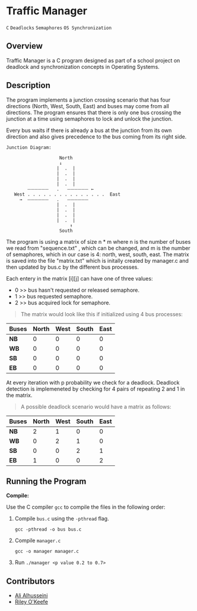 # Traffic Manager
`C` `Deadlocks` `Semaphores` `OS Synchronization`
## Overview
Traffic Manager is a C program designed as part of a school project on deadlock 
and synchronization concepts in Operating Systems.

## Description
The program implements a junction crossing scenario that has four directions (North, West, South, East)
and buses may come from all directions. The program ensures that there is only one bus crossing the 
junction at a time using semaphores to lock and unlock the junction.

Every bus waits if there is already a bus at the junction from its own 
direction and also gives precedence to the bus coming from its right side.

```
Junction Diagram:

                    North
                    ↓
                   |  .  |
                   |  .  |
                   |  .  |
                   |  .  |
        ⏤⏤⏤⏤⏤⏤   .   ⏤⏤⏤⏤⏤⏤ ←
   West . . . . . . . . . . . . . . .  East
     →  ⏤⏤⏤⏤⏤⏤   .   ⏤⏤⏤⏤⏤⏤
                   |  .  |
                   |  .  | 
                   |  .  |
                   |  .  |
                        ↑
                    South
```

The program is using a matrix of size n * m where n is the number of buses we
read from "sequence.txt" , which can be changed, and m is the number of 
semaphores, which in our case is 4: north, west, south, east. The matrix 
is saved into the file "matrix.txt" which is initally created by manager.c 
and then updated by bus.c by the different bus processes.

Each entery in the matrix [i][j] can have one of three values:
- 0 >> bus hasn't requested or released semaphore.
- 1 >> bus requested semaphore.
- 2 >> bus acquired lock for semaphore.

>The matrix would look like this if initialized using 4 bus processes:

|  Buses | North | West | South | East |
|  ----- | ----- | ---- | ----- | ---- |
| **NB** |   0   |   0  |   0   |   0  |
| **WB** |   0   |   0  |   0   |   0  |
| **SB** |   0   |   0  |   0   |   0  |
| **EB** |   0   |   0  |   0   |   0  |

At every iteration with p probability we check for a deadlock. Deadlock 
detection is implemeneted by checking for 4 pairs of repeating 2 and 1 in 
the matrix.

>A possible deadlock scenario would have a matrix as follows:

|  Buses | North | West | South | East |
|  ----- | ----- | ---- | ----- | ---- |
| **NB** |   2   |   1  |   0   |   0  |
| **WB** |   0   |   2  |   1   |   0  |
| **SB** |   0   |   0  |   2   |   1  |
| **EB** |   1   |   0  |   0   |   2  |


## Running the Program

**Compile:**

Use the C compiler `gcc` to compile the files in the following order:
1. Compile `bus.c` using the `-pthread` flag.

     `gcc -pthread -o bus bus.c`

2. Compile `manager.c`

     `gcc -o manager manager.c`

3. Run `./manager <p value 0.2 to 0.7>`

## Contributors
- [Ali Alhusseini](https://github.com/ali-alhusseini)
- [Riley O'Keefe](https://github.com/R0keefe)
